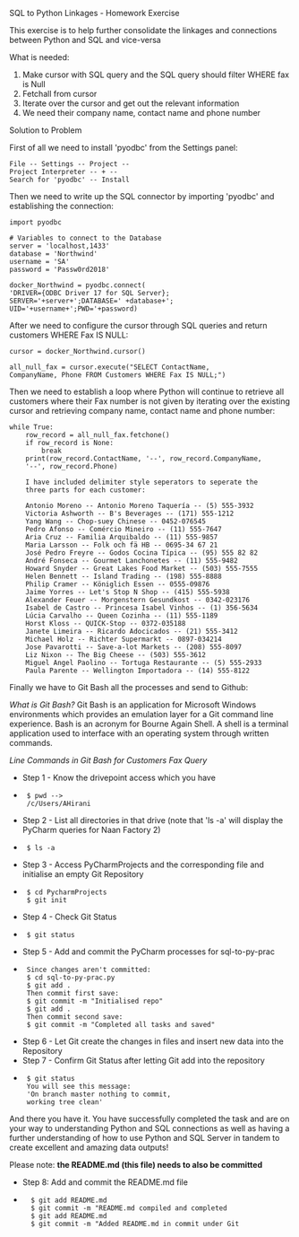 SQL to Python Linkages - Homework Exercise

This exercise is to help further consolidate the linkages and connections between Python and SQL and vice-versa

What is needed:
1) Make cursor with SQL query and the SQL query should filter WHERE fax is Null
2) Fetchall from cursor
3) Iterate over the cursor and get out the relevant information
4) We need their company name, contact name and phone number

Solution to Problem

First of all we need to install 'pyodbc' from the Settings panel:
````
File -- Settings -- Project -- 
Project Interpreter -- + -- 
Search for 'pyodbc' -- Install
````

Then we need to write up the SQL connector by importing 'pyodbc' and establishing the connection:
````
import pyodbc

# Variables to connect to the Database
server = 'localhost,1433'
database = 'Northwind'
username = 'SA'
password = 'Passw0rd2018'

docker_Northwind = pyodbc.connect(
'DRIVER={ODBC Driver 17 for SQL Server};
SERVER='+server+';DATABASE=' +database+';
UID='+username+';PWD='+password)
````

After we need to configure the cursor through SQL queries and return customers WHERE Fax IS NULL:

````
cursor = docker_Northwind.cursor()

all_null_fax = cursor.execute("SELECT ContactName, 
CompanyName, Phone FROM Customers WHERE Fax IS NULL;")
````

Then we need to establish a loop where Python will continue to retrieve all customers where their Fax number is not given by iterating over the existing cursor and retrieving company name, contact name and phone number:

````
while True:
    row_record = all_null_fax.fetchone()
    if row_record is None:
        break
    print(row_record.ContactName, '--', row_record.CompanyName, 
    '--', row_record.Phone)
    
    I have included delimiter style seperators to seperate the 
    three parts for each customer:
    
    Antonio Moreno -- Antonio Moreno Taquería -- (5) 555-3932
    Victoria Ashworth -- B's Beverages -- (171) 555-1212
    Yang Wang -- Chop-suey Chinese -- 0452-076545
    Pedro Afonso -- Comércio Mineiro -- (11) 555-7647
    Aria Cruz -- Familia Arquibaldo -- (11) 555-9857
    Maria Larsson -- Folk och fä HB -- 0695-34 67 21
    José Pedro Freyre -- Godos Cocina Típica -- (95) 555 82 82
    André Fonseca -- Gourmet Lanchonetes -- (11) 555-9482
    Howard Snyder -- Great Lakes Food Market -- (503) 555-7555
    Helen Bennett -- Island Trading -- (198) 555-8888
    Philip Cramer -- Königlich Essen -- 0555-09876
    Jaime Yorres -- Let's Stop N Shop -- (415) 555-5938
    Alexander Feuer -- Morgenstern Gesundkost -- 0342-023176
    Isabel de Castro -- Princesa Isabel Vinhos -- (1) 356-5634
    Lúcia Carvalho -- Queen Cozinha -- (11) 555-1189
    Horst Kloss -- QUICK-Stop -- 0372-035188
    Janete Limeira -- Ricardo Adocicados -- (21) 555-3412
    Michael Holz -- Richter Supermarkt -- 0897-034214
    Jose Pavarotti -- Save-a-lot Markets -- (208) 555-8097
    Liz Nixon -- The Big Cheese -- (503) 555-3612
    Miguel Angel Paolino -- Tortuga Restaurante -- (5) 555-2933
    Paula Parente -- Wellington Importadora -- (14) 555-8122
````

Finally we have to Git Bash all the processes and send to Github:

*What is Git Bash?*
Git Bash is an application for Microsoft Windows environments which provides an emulation layer for a Git command line experience. Bash is an acronym for Bourne Again Shell. A shell is a terminal application used to interface with an operating system through written commands.

*Line Commands in Git Bash for Customers Fax Query*
- Step 1 - Know the drivepoint access which you have
-      $ pwd -->
       /c/Users/AHirani
- Step 2 - List all directories in that drive (note that 'ls -a' will display the PyCharm queries for Naan Factory 2)
-      $ ls -a
- Step 3 - Access PyCharmProjects and the corresponding file and initialise an empty Git Repository
-      $ cd PycharmProjects
       $ git init
- Step 4 - Check Git Status
-      $ git status
- Step 5 - Add and commit the PyCharm processes for sql-to-py-prac
-      Since changes aren't committed:
       $ cd sql-to-py-prac.py
       $ git add .
       Then commit first save:
       $ git commit -m "Initialised repo"
       $ git add .
       Then commit second save:
       $ git commit -m "Completed all tasks and saved"
- Step 6 - Let Git create the changes in files and insert new data into the Repository
- Step 7 - Confirm Git Status after letting Git add into the repository
-      $ git status
       You will see this message:
       'On branch master nothing to commit, 
       working tree clean'

And there you have it. You have successfully completed the task and are on your way to understanding Python and SQL connections as well as having a further understanding of how to use Python and SQL Server in tandem to create excellent and amazing data outputs!
       
Please note: **the README.md (this file) needs to also be committed**

- Step 8: Add and commit the README.md file
-       $ git add README.md
        $ git commit -m "README.md compiled and completed
        $ git add README.md
        $ git commit -m "Added README.md in commit under Git
